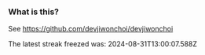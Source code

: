 
### What is this?

See https://github.com/devjiwonchoi/devjiwonchoi

The latest streak freezed was: 2024-08-31T13:00:07.588Z
